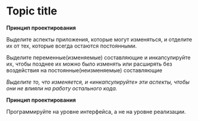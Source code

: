 # Topic title

<tip>

**Принцип проектирования**

Выделите аспекты приложения, которые могут изменяться, и отделите их от тех, которые всегда остаются постоянными.

Выделите переменные(изменяемые) составляющие и инкапсулируйте их, чтобы позднее их можно было изменять или расширять 
без воздействия на постоянные(неизменяемые) составляющие

_Выделите то, что изменяется, и «инкапсулируйте» эти аспекты, чтобы они не влияли на работу остального кода._
</tip>




<tip>

**Принцип проектирования**

Программируйте на уровне интерфейса, а не на уровне реализации.
</tip>

